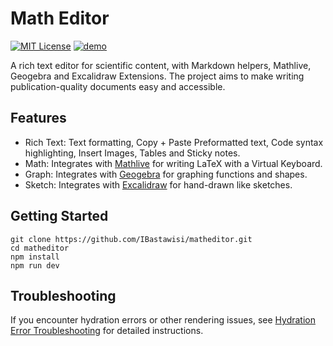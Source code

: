 # Math Editor

[![MIT License](https://img.shields.io/badge/license-MIT-blue.svg)](https://github.com/IBastawisi/math-editor/blob/master/LICENSE)
[![demo](https://img.shields.io/badge/live-demo-blue)](https://matheditor.ml/playground)

A rich text editor for scientific content, with Markdown helpers, Mathlive,
Geogebra and Excalidraw Extensions. The project aims to make writing
publication-quality documents easy and accessible.

## Features

- Rich Text: Text formatting, Copy + Paste Preformatted text, Code syntax
  highlighting, Insert Images, Tables and Sticky notes.
- Math: Integrates with [Mathlive](https://cortexjs.io/mathlive) for writing
  LaTeX with a Virtual Keyboard.
- Graph: Integrates with [Geogebra](https://www.geogebra.org) for graphing
  functions and shapes.
- Sketch: Integrates with [Excalidraw](https://excalidraw.com/) for hand-drawn
  like sketches.

## Getting Started

```
git clone https://github.com/IBastawisi/matheditor.git
cd matheditor
npm install
npm run dev
```

## Troubleshooting

If you encounter hydration errors or other rendering issues, see [Hydration Error Troubleshooting](docs/HYDRATION.md) for detailed instructions.
